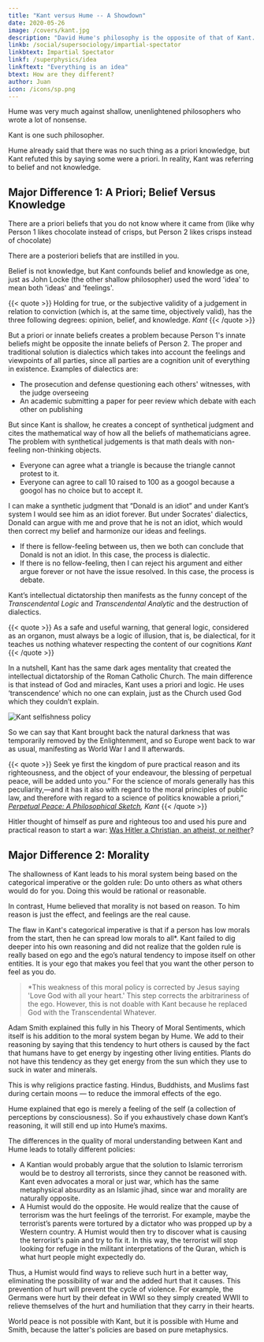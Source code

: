 ```yaml
---
title: "Kant versus Hume -- A Showdown"
date: 2020-05-26
image: /covers/kant.jpg
description: "David Hume's philosophy is the opposite of that of Kant. Hume already said that there was no such thing as a priori knowledge, but Kant refuted this"
linkb: /social/supersociology/impartial-spectator
linkbtext: Impartial Spectator
linkf: /superphysics/idea
linkftext: "Everything is an idea"
btext: How are they different?
author: Juan
icon: /icons/sp.png
---
```



Hume was very much against shallow, unenlightened philosophers who wrote a lot of nonsense.

Kant is one such philosopher.

Hume already said that there was no such thing as a priori knowledge, but Kant refuted this by saying some were a priori. In reality, Kant was referring to belief and not knowledge.


## Major Difference 1: A Priori; Belief Versus Knowledge

There are a priori beliefs that you do not know where it came from (like why Person 1 likes chocolate instead of crisps, but Person 2 likes crisps instead of chocolate)

There are a posteriori beliefs that are instilled in you.

Belief is not knowledge, but Kant confounds belief and knowledge as one, just as John Locke (the other shallow philosopher) used the word 'idea' to mean both 'ideas' and 'feelings'.

{{< quote >}}
Holding for true, or the subjective validity of a judgement in relation to conviction (which is, at the same time, objectively valid), has the three following degrees: opinion, belief, and knowledge.
<cite>Kant</cite>
{{< /quote >}}


But a priori or innate beliefs creates a problem because Person 1's innate beliefs might be opposite the innate beliefs of Person 2. The proper and traditional solution is dialectics which takes into account the feelings and viewpoints of all parties, since all parties are a cognition unit of everything in existence. Examples of dialectics are:

- The prosecution and defense questioning each others' witnesses, with the judge overseeing
- An academic submitting a paper for peer review which debate with each other on publishing 

But since Kant is shallow, he creates a concept of synthetical judgment and cites the mathematical way of how all the beliefs of mathematicians agree. The problem with synthetical judgements is that math deals with non-feeling non-thinking objects.

- Everyone can agree what a triangle is because the triangle cannot protest to it.
- Everyone can agree to call 10 raised to 100 as a googol because a googol has no choice but to accept it.

I can make a synthetic judgment that “Donald is an idiot” and under Kant’s system I would see him as an idiot forever. But under Socrates' dialectics, Donald can argue with me and prove that he is not an idiot, which would then correct my belief and harmonize our ideas and feelings. 

- If there is fellow-feeling between us, then we both can conclude that Donald is not an idiot. In this case, the process is dialectic. 
- If there is no fellow-feeling, then I can reject his argument and either argue forever or not have the issue resolved. In this case, the process is debate. 

Kant’s intellectual dictatorship then manifests as the funny concept of the *Transcendental Logic* and *Transcendental Analytic* and the destruction of dialectics.

{{< quote >}}
As a safe and useful warning, that general logic, considered as an organon, must always be a logic of illusion, that is, be dialectical, for it teaches us nothing whatever respecting the content of our cognitions
<cite>Kant</cite>
{{< /quote >}}


In a nutshell, Kant has the same dark ages mentality that created the intellectual dictatorship of the Roman Catholic Church. The main difference is that instead of God and miracles, Kant uses a priori and logic. He uses ‘transcendence’ which no one can explain, just as the Church used God which they couldn’t explain.

![Kant selfishness policy](https://qph.fs.quoracdn.net/main-qimg-d5cf30978e310b99fb8655f40848332d)

So we can say that Kant brought back the natural darkness that was temporarily removed by the Enlightenment, and so Europe went back to war as usual, manifesting as World War I and II afterwards.

{{< quote >}}
Seek ye first the kingdom of pure practical reason and its righteousness, and the object of your endeavour, the blessing of perpetual peace, will be added unto you.” For the science of morals generally has this peculiarity,—and it has it also with regard to the moral principles of public law, and therefore with regard to a science of politics knowable a priori,” 
<cite><a href="https://en.wikipedia.org/wiki/Perpetual_Peace:_A_Philosophical_Sketch">Perpetual Peace: A Philosophical Sketch</a>, Kant</cite>
{{< /quote >}}


Hitler thought of himself as pure and righteous too and used his pure and practical reason to start a war: [Was Hitler a Christian, an atheist, or neither](https://www.catholicworldreport.com/2017/10/26/was-hitler-a-christian-an-atheist-or-neither/)?



## Major Difference 2: Morality

The shallowness of Kant leads to his moral system being based on the categorical imperative or the golden rule: Do unto others as what others would do for you. Doing this would be rational or reasonable. 

In contrast, Hume believed that morality is not based on reason. To him reason is just the effect, and feelings are the real cause.

The flaw in Kant's categorical imperative is that if a person has low morals from the start, then he can spread low morals to all*. Kant failed to dig deeper into his own reasoning and did not realize that the golden rule is really based on ego and the ego’s natural tendency to impose itself on other entities. It is your ego that makes you feel that you want the other person to feel as you do.

> *This weakness of this moral policy is corrected by Jesus saying 'Love God with all your heart.' This step corrects the arbitrariness of the ego. However, this is not doable with Kant because he replaced God with the Transcendental Whatever. 

Adam Smith explained this fully in his Theory of Moral Sentiments, which itself is his addition to the moral system began by Hume. We add to their reasoning <!--  on to Smith and Hume and go further to --> by saying that this tendency to hurt others is caused by the fact that humans have to get energy by ingesting other living entities. Plants do not have this tendency as they get energy from the sun which they use to suck in water and minerals.

This is why religions practice fasting. Hindus, Buddhists, and Muslims fast during certain moons — to reduce the immoral effects of the ego.

Hume explained that ego is merely a feeling of the self (a collection of perceptions by consciousness). So if you exhaustively chase down Kant’s reasoning, it will still end up into Hume’s maxims.

The differences in the quality of moral understanding between Kant and Hume leads to totally different policies:

- A Kantian would probably argue that the solution to Islamic terrorism would be to destroy all terrorists, since they cannot be reasoned with. Kant even advocates a moral or just war, which has the same metaphysical absurdity as an Islamic jihad, since war and morality are naturally opposite.
- A Humist would do the opposite. He would realize that the cause of terrorism was the hurt feelings of the terrorist. For example, maybe the terrorist’s parents were tortured by a dictator who was propped up by a Western country. A Humist would then try to discover what is causing the terrorist's pain and try to fix it. In this way, the terrorist will stop looking for refuge in the militant interpretations of the Quran, which is what hurt people might expectedly do. 

<!-- that the terrorist’s feelings prompted his mind to organize his reasoning to find ideas (such as those from the Quran) that justify a way to get revenge in order to relieve him of his hurt feelings. -->

Thus, a Humist would find ways to relieve such hurt in a better way, eliminating the possibility of war and the added hurt that it causes. This prevention of hurt will prevent the cycle of violence. For example, the Germans were hurt by their defeat in WWI so they simply created WWII to relieve themselves of the hurt and humiliation that they carry in their hearts.

World peace is not possible with Kant, but it is possible with Hume and Smith, because the latter's policies are based on pure metaphysics.
